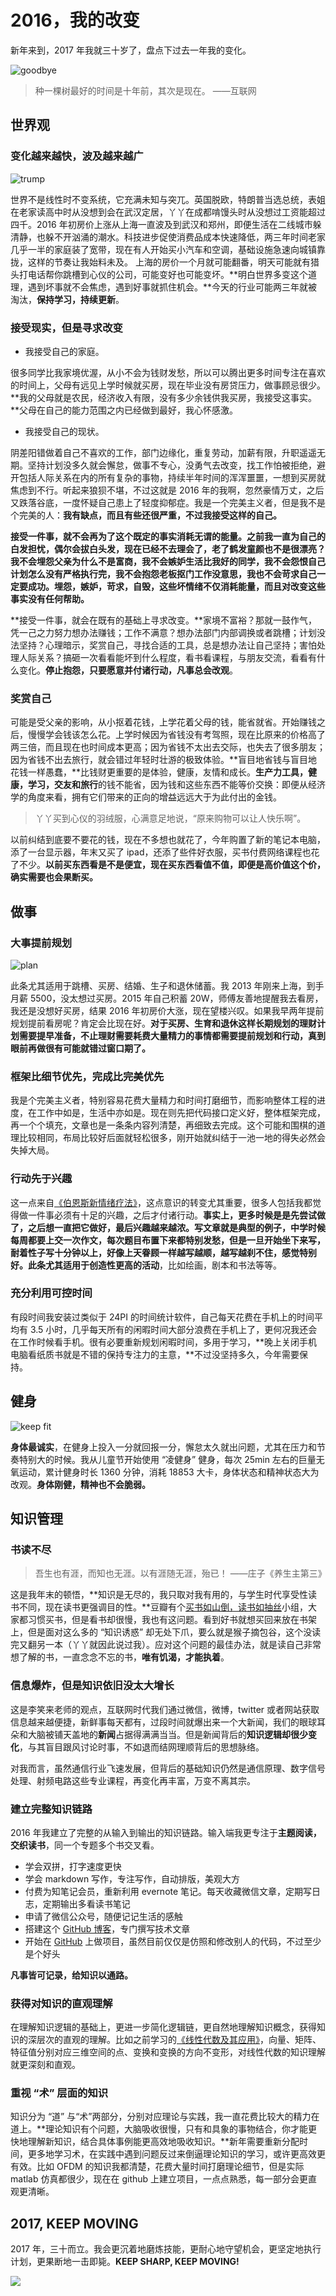 # 2016，我的改变

新年来到，2017 年我就三十岁了，盘点下过去一年我的变化。

<!--more-->

![goodbye](https://s-media-cache-ak0.pinimg.com/564x/e2/2d/2c/e22d2c529a7b86f3d59bab59004c2299.jpg)


> 种一棵树最好的时间是十年前，其次是现在。 ——互联网

## 世界观

### **变化越来越快，波及越来越广**

![trump](http://cdnph.upi.com/ph/st/th/3161481114819/2016/i/14811176572474/v1.5/Donald-Trump-is-Time-magazines-2016-Person-of-the-Year.jpg?lg=5)

世界不是线性时不变系统，它充满未知与突兀。英国脱欧，特朗普当选总统，表姐在老家读高中时从没想到会在武汉定居，丫丫在成都啃馒头时从没想过工资能超过四千。2016 年初房价上涨从上海一直波及到武汉和郑州，即便生活在二线城市躲清静，也躲不开汹涌的潮水。科技进步促使消费品成本快速降低，两三年时间老家几乎一半的家庭装了宽带，现在有人开始买小汽车和空调，基础设施急速向城镇靠拢，这样的节奏让我始料未及。
上海的房价一个月就可能翻番，明天可能就有猎头打电话帮你跳槽到心仪的公司，可能变好也可能变坏。**明白世界多变这个道理，遇到坏事就不会焦虑，遇到好事就抓住机会。**今天的行业可能两三年就被淘汰，**保持学习，持续更新**。

### **接受现实，但是寻求改变**

- 我接受自己的家庭。

很多同学比我家境优渥，从小不会为钱财发愁，所以可以腾出更多时间专注在喜欢的时间上，父母有远见上学时候就买房，现在毕业没有房贷压力，做事顾忌很少。**我的父母就是农民，经济收入有限，没有多少余钱供我买房，我接受这事实。**父母在自己的能力范围之内已经做到最好，我心怀感激。

- 我接受自己的现状。

阴差阳错做着自己不喜欢的工作，部门边缘化，重复劳动，加薪有限，升职遥遥无期。坚持计划没多久就会懈怠，做事不专心，没勇气去改变，找工作怕被拒绝，避开包括人际关系在内的所有复杂的事物，持续半年时间的浑浑噩噩，一想到买房就焦虑到不行。听起来狼狈不堪，不过这就是 2016 年的我啊，忽然豪情万丈，之后又跌落谷底，一度怀疑自己患上了轻度抑郁症。我是一个完美主义者，但是我不是个完美的人：**我有缺点，而且有些还很严重，不过我接受这样的自己。**

**接受一件事，就不会再为了这个既定的事实消耗无谓的能量。**之前我一直为自己的白发担忧，偶尔会拔白头发，现在已经不去理会了，老了鹤发童颜也不是很漂亮？我不会埋怨父亲为什么不是富商，我不会嫉妒生活比我好的同学，我不会怨恨自己计划怎么没有严格执行完，我不会抱怨老板抠门工作没意思，我也不会苛求自己一定要成功。埋怨，嫉妒，苛求，自毁，这些**坏情绪不仅消耗能量，而且对改变这些事实没有任何帮助。**

**接受一件事，就会在既有的基础上寻求改变。**家境不富裕？那就一鼓作气，凭一己之力努力想办法赚钱；工作不满意？想办法部门内部调换或者跳槽；计划没法坚持？心理暗示，奖赏自己，寻找合适的工具，总是想办法让自己坚持；害怕处理人际关系？搞砸一次看看能坏到什么程度，看书看课程，与朋友交流，看看有什么变化。**停止抱怨，只要愿意并付诸行动，凡事总会改观**。

### **奖赏自己**

可能是受父亲的影响，从小抠着花钱，上学花着父母的钱，能省就省。开始赚钱之后，慢慢学会钱该怎么花。上学时候因为省钱没有考驾照，现在比原来的价格高了两三倍，而且现在也时间成本更高；因为省钱不太出去交际，也失去了很多朋友；因为省钱不出去旅行，就会错过年轻时壮游的极致体验。**盲目地省钱与盲目地花钱一样愚蠢，**比钱财更重要的是体验，健康，友情和成长。**生产力工具，健康，学习，交友和旅行**的钱不能省，因为钱和这些东西不能等价交换：即便从经济学的角度来看，拥有它们带来的正向的增益远远大于为此付出的金钱。

> 丫丫买到心仪的羽绒服，心满意足地说，“原来购物可以让人快乐啊”。

以前纠结到底要不要花的钱，现在不多想也就花了，今年购置了新的笔记本电脑，添了一台显示器，年末又买了 ipad，还添了些件好衣服，买书付费网络课程也花了不少。**以前买东西看是不是便宜，现在买东西看值不值，即便是高价值这个价，确实需要也会果断买。**

## 做事

### **大事提前规划**

![plan](https://shopify-ecommerce-university.s3.amazonaws.com/production/legacy/guides/business-plan/banner-chapter-1.jpg)

此条尤其适用于跳槽、买房、结婚、生子和退休储蓄。我 2013 年刚来上海，到手月薪 5500，没太想过买房。2015 年自己积蓄 20W，师傅友善地提醒我去看房，我还是没想好买房，结果 2016 年初房价大涨，现在望楼兴叹。如果我早两年提前规划提前看房呢？肯定会比现在好。**对于买房、生育和退休这样长期规划的理财计划需要提早准备，不止理财需要耗费大量精力的事情都需要提前规划和行动，真到眼前再做很有可能就错过窗口期了。**

### **框架比细节优先，完成比完美优先**

我是个完美主义者，特别容易花费大量精力和时间打磨细节，而影响整体工程的进度，在工作中如是，生活中亦如是。现在则先把代码接口定义好，整体框架完成，再一个个填充，文章也是一条条内容列清楚，再细致去完成。这个可能和围棋的道理比较相同，布局比较好后面就轻松很多，刚开始就纠结于一池一地的得失必然会失掉大局。

### **行动先于兴趣**

这一点来自[《伯恩斯新情绪疗法》](https://book.douban.com/subject/2216703/)，这点意识的转变尤其重要，很多人包括我都觉得做一件事必须有十足的兴趣，之后才付诸行动。**事实上，更多时候是是先尝试做了，之后想一直把它做好，最后兴趣越来越浓。**写文章就是典型的例子，中学时候每周都要上交一次作文，每次题目布置下来都特别发愁，但是一旦开始坐下来写，耐着性子写十分钟以上，好像上天眷顾一样越写越顺，越写越刹不住，感觉特别好。此条尤其适用于**创造性更高的活动**，比如绘画，剧本和书法等等。

### **充分利用可控时间**

有段时间我安装过类似于 24PI 的时间统计软件，自己每天花费在手机上的时间平均有 3.5 小时，几乎每天所有的闲暇时间大部分浪费在手机上了，更何况我还会在工作时候看手机。很有必要重新规划闲暇时间，多用于学习，**晚上关闭手机电脑看纸质书就是不错的保持专注力的主意，**不过没坚持多久，今年需要保持。

## 健身

![keep fit](https://getfitgetactive.files.wordpress.com/2016/02/wellness-banner-2.jpg?w=700)

**身体最诚实**，在健身上投入一分就回报一分，懈怠太久就出问题，尤其在压力和节奏特别大的时候。我从儿童节开始使用 “凌健身” 健身，每次 25min 左右的巨量无氧运动，累计健身时长 1360 分钟，消耗 18853 大卡，身体状态和精神状态大为改观。**身体刚健，精神也不会脆弱。**

## 知识管理

### 书读不尽

> 吾生也有涯，而知也无涯。以有涯随无涯，殆已！ ——庄子《养生主第三》

这是我年末的顿悟，**知识是无尽的，我只取对我有用的，与学生时代享受性读书不同，现在读书更强调目的性。**豆瓣有个[买书如山倒，读书如抽丝](https://www.douban.com/group/buybook/)小组，大家都习惯买书，但是看书却很慢，我也有这问题。看到好书就想买回来放在书架上，但是面对这么多的 “知识诱惑” 却无处下爪，要么就是猴子摘包谷，这个没读完又翻另一本（丫丫就因此说过我）。应对这个问题的最佳办法，就是读自己非常想了解的书，一直念念不忘的书，**唯有饥渴，才能执着**。

### 信息爆炸，但是知识依旧没太大增长

这是李笑来老师的观点，互联网时代我们通过微信，微博，twitter 或者网站获取信息越来越便捷，新鲜事每天都有，过段时间就爆出来一个大新闻，我们的眼球耳朵和大脑被铺天盖地的**新闻**占据得满满当当。但是新闻背后的**知识逻辑却很少变化**，与其盲目跟风讨论时事，不如退而结网理顺背后的思想脉络。

对我而言，虽然通信行业飞速发展，但背后的基础知识仍然是通信原理、数字信号处理、射频电路这些专业课程，再变化再丰富，万变不离其宗。

### 建立完整知识链路

2016 年我建立了完整的从输入到输出的知识链路。输入端我更专注于**主题阅读，交织读书**，同一个专题多个书交叉看。

- 学会双拼，打字速度更快
- 学会 markdown 写作，专注写作，自动排版，美观大方
- 付费为知笔记会员，重新利用 evernote 笔记。每天收藏微信文章，定期写日志，定期输出多看读书笔记
- 申请了微信公众号，随便记记生活的感触
- 搭建这个 [GitHub 博客](https://bugxch.github.io/)，专门撰写技术文章
- 开始在 [GitHub](https://github.com/bugxch) 上做项目，虽然目前仅仅是仿照和修改别人的代码，不过至少是个好头

**凡事皆可记录，给知识以通路。**

### 获得对知识的直观理解

在理解知识逻辑的基础上，更进一步简化逻辑链，更自然地理解知识概念，获得知识的深层次的直观的理解。比如之前学习的[《线性代数及其应用》](http://www.bilibili.com/video/av5977466/)，向量、矩阵、特征值分别对应三维空间的点、变换和变换的方向不变形，对线性代数的知识理解就更深刻和直观。

### 重视 “术” 层面的知识

知识分为 “道” 与“术”两部分，分别对应理论与实践，我一直花费比较大的精力在道上。**理论知识有个问题，大脑吸收很慢，只有和具象的事物结合，你才能更快地理解新知识，结合具体事例能更高效地吸收知识。**新年需要重新分配时间，更多地学习术，在实践中遇到问题反过来倒逼理论知识的学习，或许更高效更有效。比如 OFDM 的知识我都清楚，花费大量时间打磨理论细节，但是实际 matlab 仿真都很少，现在在 github 上建立项目，一点点熟悉，每一部分会更直观更清晰。

## 2017, KEEP MOVING

2017 年，三十而立。我会更沉着地磨炼技能，更耐心地守望机会，更坚定地执行计划，更果断地一击即毙。**KEEP SHARP, KEEP MOVING!**

![](https://github.com/bugxch/blogpics/blob/master/201807/keepmovindg.jpg?raw=true)
